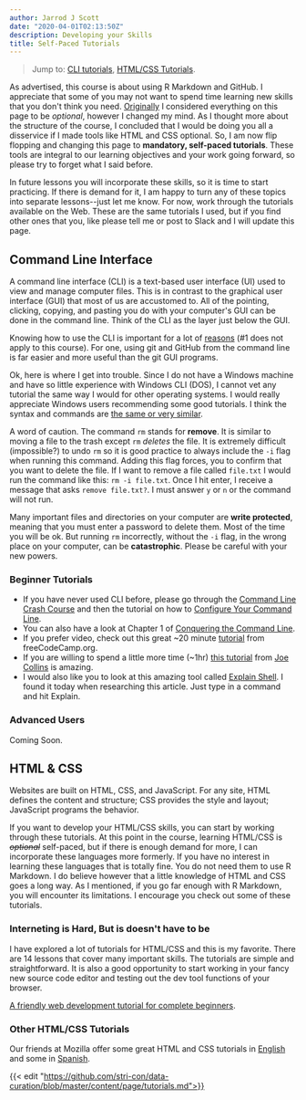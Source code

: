 ```yaml
---
author: Jarrod J Scott
date: "2020-04-01T02:13:50Z"
description: Developing your Skills
title: Self-Paced Tutorials
---
```


> Jump to: [CLI tutorials](#command-line-interface), [HTML/CSS Tutorials](#html--css).

As advertised, this course is about using R Markdown and GitHub. I appreciate that some of you may not want to spend time learning new skills that you don't think you need. [Originally](https://github.com/stri-con/data-curation/commit/8f29d8ea71775ed4d6ad26ca6ffc51e713a4b306#diff-229378f5e56ea68007086e49f4b0465d) I considered everything on this page to be *optional*, however I changed my mind. As I thought more about the structure of the course, I concluded that I would be doing you all a disservice if I made tools like HTML and CSS optional. So, I am now flip flopping and changing this page to **mandatory, self-paced tutorials**. These tools are integral to our learning objectives and your work going forward, so please try to forget what I said before. 

In future lessons you will incorporate these skills, so it is time to start practicing. If there is demand for it, I am happy to turn any of these topics into separate lessons--just let me know. For now, work through the tutorials available on the Web. These are the same tutorials I used, but if you find other ones that you, like please tell me or post to Slack and I will update this page.

## Command Line Interface

A command line interface (CLI) is a text-based user interface (UI) used to view and manage computer files. This is in contrast to the graphical user interface (GUI) that most of us are accustomed to. All of the pointing, clicking, copying, and pasting you do with your computer's GUI can be done in the command line. Think of the CLI as the layer just below the GUI.

Knowing how to use the CLI is important for a lot of [reasons](https://www.dataquest.io/blog/why-learn-the-command-line/) (#1 does not apply to this course). For one, using git and GitHub from the command line is far easier and more useful than the git GUI programs.

Ok, here is where I get into trouble. Since I do not have a Windows machine and have so little experience with Windows CLI (DOS), I cannot vet any tutorial the same way I would for other operating systems. I would really appreciate Windows users recommending some good tutorials. I think the syntax and commands are [the same or very similar](https://www.w3schools.com/whatis/whatis_cli.asp).

<i class="fa fa-exclamation-triangle fa-2x" style="color:#006DDB;"></i> A word of caution. The command `rm` stands for **remove**. It is similar to moving a file to the trash except `rm` *deletes* the file. It is extremely difficult (impossible?) to undo `rm` so it is good practice to always include the `-i` flag when running this command. Adding this flag forces, you to confirm that you want to delete the file. If I want to remove a file called `file.txt` I would run the command like this: `rm -i file.txt`. Once I hit enter, I receive a message that asks `remove file.txt?`. I must answer `y` or `n` or the command will not run.

Many important files and directories on your computer are **write protected**, meaning that you must enter a password to delete them. Most of the time you will be ok. But running `rm` incorrectly, without the `-i` flag, in the wrong place on your computer, can be **catastrophic**. Please be careful with your new powers.

### Beginner Tutorials

* If you have never used CLI before, please go through the [Command Line Crash Course](https://www.vikingcodeschool.com/web-development-basics/a-command-line-crash-course) and then the tutorial on how to [Configure Your Command Line](https://www.vikingcodeschool.com/web-development-basics/configure-your-command-line).
* You can also have a look at Chapter 1 of [Conquering the Command Line](http://conqueringthecommandline.com/book/basics).
* If you prefer video, check out this great ~20 minute [tutorial](https://www.youtube.com/watch?v=BFMyUgF6I8Y) from freeCodeCamp.org.
* If you are willing to spend a little more time (~1hr) [this tutorial](https://www.youtube.com/watch?v=oxuRxtrO2Ag) from [Joe Collins](https://www.youtube.com/channel/UCTfabOKD7Yty6sDF4POBVqA) is amazing.
* I would also like you to look at this amazing tool called [Explain Shell](https://explainshell.com/). I found it today when researching this article. Just type in a command and hit Explain.

###  Advanced Users

Coming Soon.

## HTML & CSS

Websites are built on HTML, CSS, and JavaScript. For any site, HTML defines the content and structure; CSS provides the style and layout; JavaScript programs the behavior.

If you want to develop your HTML/CSS skills, you can start by working through these tutorials. At this point in the course, learning HTML/CSS is ~~*optional*~~ self-paced, but if there is enough demand for more, I can incorporate these languages more formerly. If you have no interest in learning these languages that is totally fine. You do not need them to use R Markdown. I do believe however that a little knowledge of HTML and CSS goes a long way. As I mentioned, if you go far enough with R Markdown, you will encounter its limitations. I encourage you check out some of these tutorials.

### Interneting is Hard, But is doesn't have to be

I have explored a lot of tutorials for HTML/CSS and this is my favorite. There are 14 lessons that cover  many important skills. The tutorials are simple and straightforward. It is also a good opportunity to start working in your fancy new source code editor and testing out the dev tool functions of your browser.

[A friendly web development tutorial for complete beginners](https://www.internetingishard.com/html-and-css/).

### Other HTML/CSS Tutorials

Our friends at Mozilla offer some great HTML and CSS tutorials in [English](https://developer.mozilla.org/en-US/docs/Learn) and some in [Spanish](https://developer.mozilla.org/es/docs/Web/Tutoriales).


{{< edit "https://github.com/stri-con/data-curation/blob/master/content/page/tutorials.md">}}

